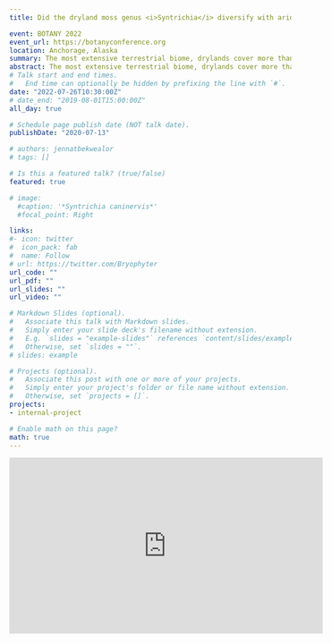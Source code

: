 ```yaml
---
title: Did the dryland moss genus <i>Syntrichia</i> diversify with aridification of the northern hemisphere?

event: BOTANY 2022
event_url: https://botanyconference.org
location: Anchorage, Alaska
summary: The most extensive terrestrial biome, drylands cover more than one-third of Earth’s continental surface. The moss genus *Syntrichia* occurs worldwide in a variety of habitats and is comprised of about 90 species, many of which are dryland specialists.
abstract: The most extensive terrestrial biome, drylands cover more than one-third of Earth’s continental surface. The moss genus *Syntrichia* occurs worldwide in a variety of habitats and is comprised of about 90 species, many of which are dryland specialists. Previous research indicates the presence of a single clade, recently named Borealsyntrichia, containing both the diverse *S. ruralis* and *S. caninervis* species complexes and that may represent a rapid radiation. We aim to understand whether the genus *Syntrichia* contains diversification rate shifts and whether timing of the divergence of Borealsyntrichia coincides with the evolution of Northern Hemisphere deserts. Using a genome skimming approach, we assembled plastomes de novo for 144 samples of *Syntrichia* and close relatives from around the world. From these assemblies we selected 86 plastid genes to build a phylogeny, estimate divergence times, and test for temporal diversification heterogeneity in a Bayesian framework. We report when *Syntrichia* diverged from the rest of Pottiaceae as well as an estimated divergence time of Borealsyntrichia from the rest of *Syntrichia* and whether we find support for association of this divergence with development of Northern Hemisphere deserts. Tests for temporal shifts diversification rate will indicate if, during its evolutionary history, *Syntrichia* had any drastic diversification rate shifts. Our results will provide context on the dominance of Borealsyntrichia in Northern Hemisphere drylands.
# Talk start and end times.
#   End time can optionally be hidden by prefixing the line with `#`.
date: "2022-07-26T10:30:00Z"
# date_end: "2019-08-01T15:00:00Z"
all_day: true

# Schedule page publish date (NOT talk date).
publishDate: "2020-07-13"

# authors: jennatbekwealor
# tags: []

# Is this a featured talk? (true/false)
featured: true

# image:
  #caption: '*Syntrichia caninervis*'
  #focal_point: Right

links:
#- icon: twitter
#  icon_pack: fab
#  name: Follow
# url: https://twitter.com/Bryophyter
url_code: ""
url_pdf: ""
url_slides: ""
url_video: ""

# Markdown Slides (optional).
#   Associate this talk with Markdown slides.
#   Simply enter your slide deck's filename without extension.
#   E.g. `slides = "example-slides"` references `content/slides/example-slides.md`.
#   Otherwise, set `slides = ""`.
# slides: example

# Projects (optional).
#   Associate this post with one or more of your projects.
#   Simply enter your project's folder or file name without extension.
#   Otherwise, set `projects = []`.
projects:
- internal-project

# Enable math on this page?
math: true
---
```


<iframe width="560" height="315" src="https://www.youtube.com/embed/dNHPMOe6j0s" title="YouTube video player" frameborder="0" allow="accelerometer; autoplay; clipboard-write; encrypted-media; gyroscope; picture-in-picture" allowfullscreen></iframe>
